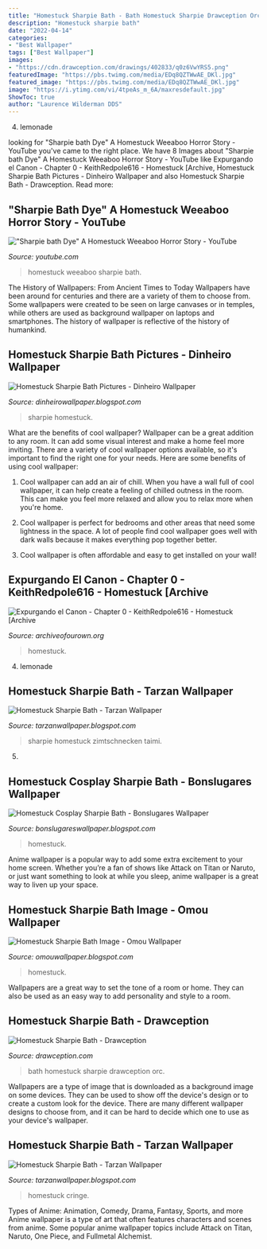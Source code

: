 ```yaml
---
title: "Homestuck Sharpie Bath - Bath Homestuck Sharpie Drawception Orc"
description: "Homestuck sharpie bath"
date: "2022-04-14"
categories:
- "Best Wallpaper"
tags: ["Best Wallpaper"]
images:
- "https://cdn.drawception.com/drawings/402833/q0z6VwYRS5.png"
featuredImage: "https://pbs.twimg.com/media/EDq8QZTWwAE_DKl.jpg"
featured_image: "https://pbs.twimg.com/media/EDq8QZTWwAE_DKl.jpg"
image: "https://i.ytimg.com/vi/4tpeAs_m_6A/maxresdefault.jpg"
ShowToc: true
author: "Laurence Wilderman DDS"
---
```



4. lemonade 

	

		
looking for &quot;Sharpie bath Dye&quot; A Homestuck Weeaboo Horror Story - YouTube you've came to the right place. We have 8 Images about &quot;Sharpie bath Dye&quot; A Homestuck Weeaboo Horror Story - YouTube like Expurgando el Canon - Chapter 0 - KeithRedpole616 - Homestuck [Archive, Homestuck Sharpie Bath Pictures - Dinheiro Wallpaper and also Homestuck Sharpie Bath - Drawception. Read more:
		
    
## &quot;Sharpie Bath Dye&quot; A Homestuck Weeaboo Horror Story - YouTube

<img loading=lazy src="https://i.ytimg.com/vi/4tpeAs_m_6A/maxresdefault.jpg" onerror="this.onerror=null;this.src='https://tse4.mm.bing.net/th?id=OIP.OgciGjXKNS4UjlJ38yLt8wHaEK&amp;pid=15.1';" alt="&quot;Sharpie bath Dye&quot; A Homestuck Weeaboo Horror Story - YouTube">

_Source: youtube.com_

>homestuck weeaboo sharpie bath. 

	

The History of Wallpapers: From Ancient Times to Today
Wallpapers have been around for centuries and there are a variety of them to choose from. Some wallpapers were created to be seen on large canvases or in temples, while others are used as background wallpaper on laptops and smartphones. The history of wallpaper is reflective of the history of humankind.

    
## Homestuck Sharpie Bath Pictures - Dinheiro Wallpaper

<img loading=lazy src="https://i.ytimg.com/vi/i1cqwl5bK3I/maxresdefault.jpg" onerror="this.onerror=null;this.src='https://tse2.mm.bing.net/th?id=OIP.XO6bVqWF1XmxF6-r8WA5DAHaEK&amp;pid=15.1';" alt="Homestuck Sharpie Bath Pictures - Dinheiro Wallpaper">

_Source: dinheirowallpaper.blogspot.com_

>sharpie homestuck. 

	

What are the benefits of cool wallpaper?
Wallpaper can be a great addition to any room. It can add some visual interest and make a home feel more inviting. There are a variety of cool wallpaper options available, so it's important to find the right one for your needs. Here are some benefits of using cool wallpaper: 
1. Cool wallpaper can add an air of chill. When you have a wall full of cool wallpaper, it can help create a feeling of chilled outness in the room. This can make you feel more relaxed and allow you to relax more when you're home. 

2. Cool wallpaper is perfect for bedrooms and other areas that need some lightness in the space. A lot of people find cool wallpaper goes well with dark walls because it makes everything pop together better. 

3. Cool wallpaper is often affordable and easy to get installed on your wall!

    
## Expurgando El Canon - Chapter 0 - KeithRedpole616 - Homestuck [Archive

<img loading=lazy src="https://i.ytimg.com/vi/pK4AiZNZGHA/maxresdefault.jpg" onerror="this.onerror=null;this.src='https://tse3.mm.bing.net/th?id=OIP.n3-lmxSiZt1hFBwRsMDUowHaEK&amp;pid=15.1';" alt="Expurgando el Canon - Chapter 0 - KeithRedpole616 - Homestuck [Archive">

_Source: archiveofourown.org_

>homestuck. 

	

4. lemonade 

    
## Homestuck Sharpie Bath - Tarzan Wallpaper

<img loading=lazy src="https://pbs.twimg.com/media/EDq8QZTWwAE_DKl.jpg" onerror="this.onerror=null;this.src='https://tse2.mm.bing.net/th?id=OIP.gh3zcP3O1eNd6yrmJZeRDQHaNK&amp;pid=15.1';" alt="Homestuck Sharpie Bath - Tarzan Wallpaper">

_Source: tarzanwallpaper.blogspot.com_

>sharpie homestuck zimtschnecken taimi. 

	

5.

    
## Homestuck Cosplay Sharpie Bath - Bonslugares Wallpaper

<img loading=lazy src="https://64.media.tumblr.com/7fea4a99628364cd835e9ffd4c6ff242/bd0ec1f40fe98fd6-2e/s1280x1920/16c278e181988ceaa77dda47bd7fd7e60b0a4b86.jpg" onerror="this.onerror=null;this.src='https://tse4.mm.bing.net/th?id=OIP.i5GRQuMZhxCc84PIj6DtIAHaJ3&amp;pid=15.1';" alt="Homestuck Cosplay Sharpie Bath - Bonslugares Wallpaper">

_Source: bonslugareswallpaper.blogspot.com_

>homestuck. 

	

Anime wallpaper is a popular way to add some extra excitement to your home screen. Whether you’re a fan of shows like Attack on Titan or Naruto, or just want something to look at while you sleep, anime wallpaper is a great way to liven up your space.

    
## Homestuck Sharpie Bath Image - Omou Wallpaper

<img loading=lazy src="https://i.imgur.com/ltXNGQD.png" onerror="this.onerror=null;this.src='https://tse3.mm.bing.net/th?id=OIP.pxxuiAwbUi01sohdMxTQ1AHaHT&amp;pid=15.1';" alt="Homestuck Sharpie Bath Image - Omou Wallpaper">

_Source: omouwallpaper.blogspot.com_

>homestuck. 

	

Wallpapers are a great way to set the tone of a room or home. They can also be used as an easy way to add personality and style to a room.

    
## Homestuck Sharpie Bath - Drawception

<img loading=lazy src="https://cdn.drawception.com/drawings/402833/q0z6VwYRS5.png" onerror="this.onerror=null;this.src='https://tse1.mm.bing.net/th?id=OIP.Co0eOxfGpHlRRRdeuFDwPAHaGL&amp;pid=15.1';" alt="Homestuck Sharpie Bath - Drawception">

_Source: drawception.com_

>bath homestuck sharpie drawception orc. 

	

Wallpapers are a type of image that is downloaded as a background image on some devices. They can be used to show off the device's design or to create a custom look for the device. There are many different wallpaper designs to choose from, and it can be hard to decide which one to use as your device's wallpaper.

    
## Homestuck Sharpie Bath - Tarzan Wallpaper

<img loading=lazy src="https://lolcow.farm/w/thumb/1582064391613.jpeg" onerror="this.onerror=null;this.src='https://tse3.mm.bing.net/th?id=OIP.BoiIhE9yx0EGbjc4wY2hvQAAAA&amp;pid=15.1';" alt="Homestuck Sharpie Bath - Tarzan Wallpaper">

_Source: tarzanwallpaper.blogspot.com_

>homestuck cringe. 

	

Types of Anime: Animation, Comedy, Drama, Fantasy, Sports, and more
Anime wallpaper is a type of art that often features characters and scenes from anime. Some popular anime wallpaper topics include Attack on Titan, Naruto, One Piece, and Fullmetal Alchemist.

